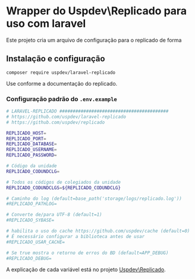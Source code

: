 # Wrapper do Uspdev\Replicado para uso com laravel

Este projeto cria um arquivo de configuração para o replicado de forma 

## Instalação e configuração

    composer require uspdev/laravel-replicado

Use conforme a documentação do replicado.

### Configuração padrão do `.env.example`

```sh
# LARAVEL-REPLICADO #########################################
# https://github.com/uspdev/laravel-replicado
# https://github.com/uspdev/replicado

REPLICADO_HOST=
REPLICADO_PORT=
REPLICADO_DATABASE=
REPLICADO_USERNAME=
REPLICADO_PASSWORD=

# Código da unidade
REPLICADO_CODUNDCLG=

# Todos os códigos de colegiados da unidade
REPLICADO_CODUNDCLGS=${REPLICADO_CODUNDCLG}

# Caminho do log (default=base_path('storage/logs/replicado.log'))
#REPLICADO_PATHLOG=

# Converte de/para UTF-8 (default=1)
#REPLICADO_SYBASE=

# habilita o uso do cache https://github.com/uspdev/cache (default=0)
# É necessário configurar a biblioteca antes de usar
#REPLICADO_USAR_CACHE=

# Se true mostra o retorno de erros do BD (default=APP_DEBUG)
#REPLICADO_DEBUG=
```

A explicação de cada variável está no projeto [Uspdev\\Replicado](https://github.com/uspdev/replicado).
